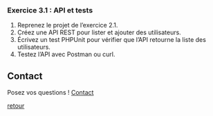 ### Exercice 3.1 : API et tests

1. Reprenez le projet de l’exercice 2.1. 
2. Créez une API REST pour lister et ajouter des utilisateurs. 
3. Écrivez un test PHPUnit pour vérifier que l’API retourne la liste des utilisateurs. 
4. Testez l’API avec Postman ou curl. 

## Contact

Posez vos questions ! [Contact](../../contact.md)


[retour](../../php-advanced.md)

